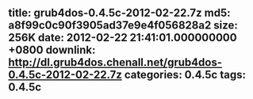 title: grub4dos-0.4.5c-2012-02-22.7z
md5: a8f99c0c90f3905ad37e9e4f056828a2
size: 256K
date: 2012-02-22 21:41:01.000000000 +0800
downlink: http://dl.grub4dos.chenall.net/grub4dos-0.4.5c-2012-02-22.7z
categories: 0.4.5c
tags: 0.4.5c
---

